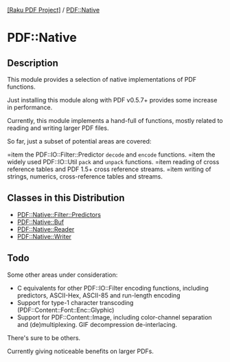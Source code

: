 [[Raku PDF Project]](https://pdf-raku.github.io)
 / [PDF::Native](https://pdf-raku.github.io/PDF-Native-raku)

# PDF::Native

## Description

This module provides a selection of native implementations of
PDF functions.

Just installing this module along with PDF v0.5.7+ provides some
increase in performance.

Currently, this module implements a hand-full of functions, mostly
related to reading and writing larger PDF files.

So far, just a subset of potential areas are covered:

=item the PDF::IO::Filter::Predictor `decode` and `encode` functions.
=item the widely used PDF::IO::Util `pack` and `unpack` functions.
=item reading of cross reference tables and PDF 1.5+ cross reference streams.
=item writing of strings, numerics, cross-reference tables and streams.

## Classes in this Distribution

- [PDF::Native::Filter::Predictors](https://pdf-raku.github.io/PDF-Native-raku/PDF/Native/Filter/Predictors)
- [PDF::Native::Buf](https://pdf-raku.github.io/PDF-Native-raku/PDF/Native/Buf)
- [PDF::Native::Reader](https://pdf-raku.github.io/PDF-Native-raku/PDF/Native/Reader)
- [PDF::Native::Writer](https://pdf-raku.github.io/PDF-Native-raku/PDF/Native/Filter/Predictors)


## Todo

Some other areas under consideration:

- C equivalents for other PDF::IO::Filter encoding functions, including predictors, ASCII-Hex, ASCII-85 and run-length encoding
- Support for type-1 character transcoding (PDF::Content::Font::Enc::Glyphic)
- Support for PDF::Content::Image, including color-channel separation and (de)multiplexing. GIF decompression de-interlacing.

There's sure to be others.

Currently giving noticeable benefits on larger PDFs.


